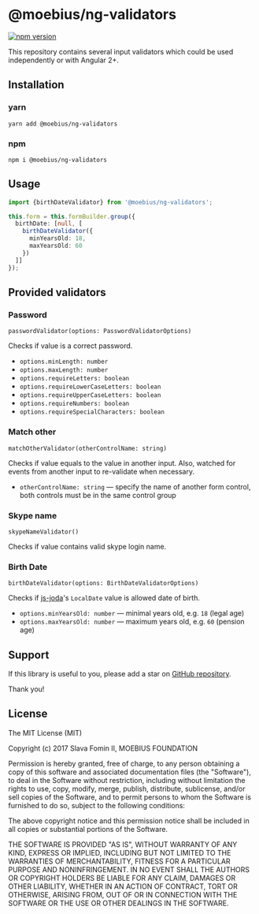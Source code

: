 
# @moebius/ng-validators

[![npm version](https://badge.fury.io/js/%40moebius%2Fng-validators.svg)](https://badge.fury.io/js/%40moebius%2Fng-validators)

This repository contains several input validators which could be used
independently or with Angular 2+.


## Installation

### yarn

`yarn add @moebius/ng-validators`

### npm

`npm i @moebius/ng-validators`


## Usage

```typescript
import {birthDateValidator} from '@moebius/ng-validators';

this.form = this.formBuilder.group({
  birthDate: [null, [
    birthDateValidator({
      minYearsOld: 18,
      maxYearsOld: 60
    })
  ]]
});
```


## Provided validators

### Password

`passwordValidator(options: PasswordValidatorOptions)`

Checks if value is a correct password.

* `options.minLength: number`
* `options.maxLength: number`
* `options.requireLetters: boolean`
* `options.requireLowerCaseLetters: boolean`
* `options.requireUpperCaseLetters: boolean`
* `options.requireNumbers: boolean`
* `options.requireSpecialCharacters: boolean`


### Match other

`matchOtherValidator(otherControlName: string)`

Checks if value equals to the value in another input.
Also, watched for events from another input to re-validate when necessary.

* `otherControlName: string` — specify the name of another form control,
  both controls must be in the same control group


### Skype name

`skypeNameValidator()`

Checks if value contains valid skype login name.


### Birth Date

`birthDateValidator(options: BirthDateValidatorOptions)`

Checks if [js-joda][js-joda]'s `LocalDate` value is allowed date of birth.

* `options.minYearsOld: number` — minimal years old, e.g. `18` (legal age)
* `options.maxYearsOld: number` — maximum years old, e.g. `60` (pension age)


## Support

If this library is useful to you, please add a star on [GitHub repository][repo-gh].

Thank you!


## License

The MIT License (MIT)

Copyright (c) 2017 Slava Fomin II, MOEBIUS FOUNDATION

Permission is hereby granted, free of charge, to any person obtaining a copy
of this software and associated documentation files (the "Software"), to deal
in the Software without restriction, including without limitation the rights
to use, copy, modify, merge, publish, distribute, sublicense, and/or sell
copies of the Software, and to permit persons to whom the Software is
furnished to do so, subject to the following conditions:

The above copyright notice and this permission notice shall be included in
all copies or substantial portions of the Software.

THE SOFTWARE IS PROVIDED "AS IS", WITHOUT WARRANTY OF ANY KIND, EXPRESS OR
IMPLIED, INCLUDING BUT NOT LIMITED TO THE WARRANTIES OF MERCHANTABILITY,
FITNESS FOR A PARTICULAR PURPOSE AND NONINFRINGEMENT. IN NO EVENT SHALL THE
AUTHORS OR COPYRIGHT HOLDERS BE LIABLE FOR ANY CLAIM, DAMAGES OR OTHER
LIABILITY, WHETHER IN AN ACTION OF CONTRACT, TORT OR OTHERWISE, ARISING FROM,
OUT OF OR IN CONNECTION WITH THE SOFTWARE OR THE USE OR OTHER DEALINGS IN
THE SOFTWARE.


  [repo-gh]: https://github.com/moebius-mlm/ng-validators
  [js-joda]: https://js-joda.github.io/js-joda/index.html
